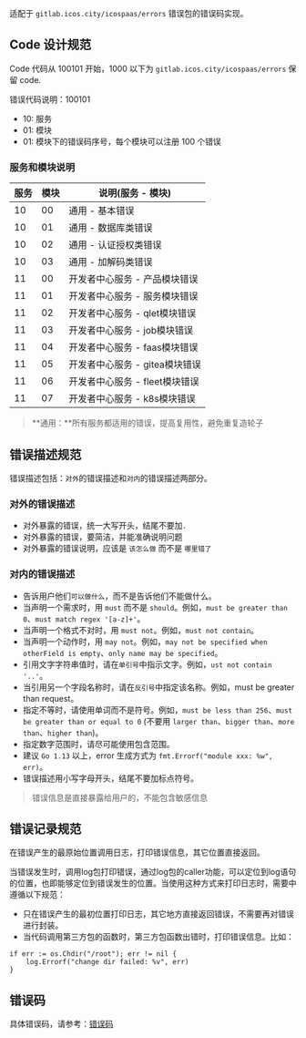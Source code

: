 适配于 `gitlab.icos.city/icospaas/errors` 错误包的错误码实现。

## Code 设计规范

Code 代码从 100101 开始，1000 以下为 `gitlab.icos.city/icospaas/errors` 保留 code.

错误代码说明：100101
+ 10: 服务
+ 01: 模块
+ 01: 模块下的错误码序号，每个模块可以注册 100 个错误

### 服务和模块说明

| 服务 | 模块 | 说明(服务 - 模块)                   |
| ---- | ---- | ----------------------------------- |
| 10   | 00   | 通用 - 基本错误                     |
| 10   | 01   | 通用 - 数据库类错误                 |
| 10   | 02   | 通用 - 认证授权类错误               |
| 10   | 03   | 通用 - 加解码类错误                 |
| 11   | 00   | 开发者中心服务 - 产品模块错误    |
| 11   | 01   | 开发者中心服务 - 服务模块错误    |
| 11   | 02   | 开发者中心服务 - qlet模块错误    |
| 11   | 03   | 开发者中心服务 - job模块错误    |
| 11   | 04   | 开发者中心服务 - faas模块错误 |
| 11   | 05   | 开发者中心服务 - gitea模块错误 |
| 11   | 06   | 开发者中心服务 - fleet模块错误 |
| 11   | 07   | 开发者中心服务 - k8s模块错误 |

> **通用：**所有服务都适用的错误，提高复用性，避免重复造轮子

## 错误描述规范

错误描述包括：`对外`的错误描述和`对内`的错误描述两部分。

### 对外的错误描述

- 对外暴露的错误，统一大写开头，结尾不要加`.`
- 对外暴露的错误，要简洁，并能准确说明问题
- 对外暴露的错误说明，应该是 `该怎么做` 而不是 `哪里错了`

### 对内的错误描述

- 告诉用户他们`可以做什么`，而不是告诉他们不能做什么。
- 当声明一个需求时，用 `must` 而不是 `should`。例如，`must be greater than 0`、`must match regex '[a-z]+'`。
- 当声明一个格式不对时，用 `must not`。例如，`must not contain`。
- 当声明一个动作时，用 `may not`。例如，`may not be specified when otherField is empty`、`only name may be specified`。
- 引用文字字符串值时，请在`单引号`中指示文字。例如，`ust not contain '..'`。
- 当引用另一个字段名称时，请在`反引号`中指定该名称。例如，must be greater than request。
- 指定不等时，请使用单词而不是符号。例如，`must be less than 256`、`must be greater than or equal to 0` (不要用 `larger than`、`bigger than`、`more than`、`higher than`)。
- 指定数字范围时，请尽可能使用包含范围。
- 建议 `Go 1.13` 以上，error 生成方式为 `fmt.Errorf("module xxx: %w", err)`。
- 错误描述用小写字母开头，结尾不要加标点符号。

> 错误信息是直接暴露给用户的，不能包含敏感信息

## 错误记录规范

在错误产生的最原始位置调用日志，打印错误信息，其它位置直接返回。

当错误发生时，调用log包打印错误，通过log包的caller功能，可以定位到log语句的位置，也即能够定位到错误发生的位置。当使用这种方式来打印日志时，需要中遵循以下规范：

- 只在错误产生的最初位置打印日志，其它地方直接返回错误，不需要再对错误进行封装。
- 当代码调用第三方包的函数时，第三方包函数出错时，打印错误信息。比如：

```
if err := os.Chdir("/root"); err != nil {
    log.Errorf("change dir failed: %v", err)
}
```

## 错误码

具体错误码，请参考：[错误码](error_code_generated.md)    

